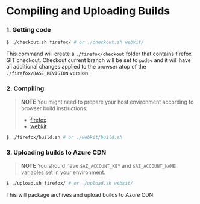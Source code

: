 # Compiling and Uploading Builds

### 1. Getting code

```sh
$ ./checkout.sh firefox/ # or ./checkout.sh webkit/
```

This command will create a `./firefox/checkout` folder that contains firefox GIT checkout.
Checkout current branch will be set to `pwdev` and it will have all additional changes
applied to the browser atop of the `./firefox/BASE_REVISION` version.

### 2. Compiling

> **NOTE** You might need to prepare your host environment according to browser build instructions:
> - [firefox](https://developer.mozilla.org/en-US/docs/Mozilla/Developer_guide/Build_Instructions)
> - [webkit](https://webkit.org/building-webkit/)

```sh
$ ./firefox/build.sh # or ./webkit/build.sh
```

### 3. Uploading builds to Azure CDN

> **NOTE** You should have `$AZ_ACCOUNT_KEY` and `$AZ_ACCOUNT_NAME` variables set in your environment.

```sh
$ ./upload.sh firefox/ # or ./upload.sh webkit/
```

This will package archives and upload builds to Azure CDN.
